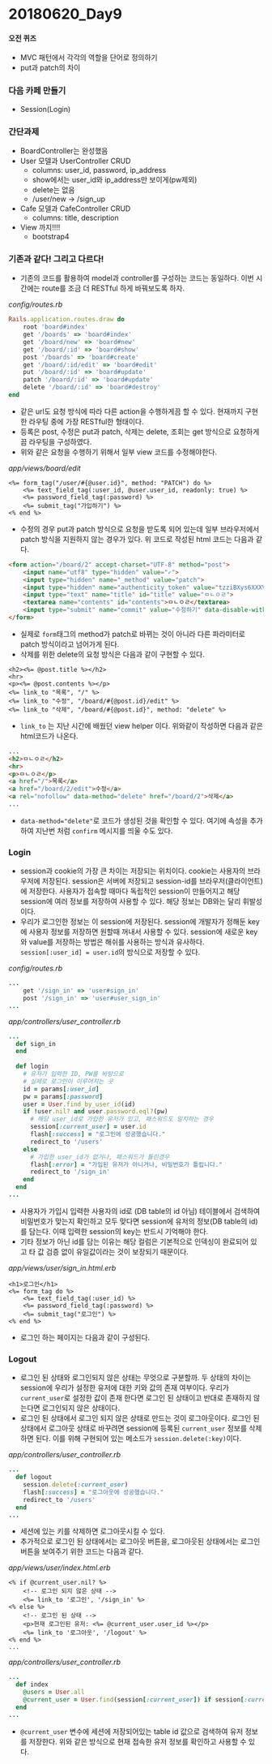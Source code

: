# 20180620_Day9

#### 오전 퀴즈

- MVC 패턴에서 각각의 역할을 단어로 정의하기
- put과 patch의 차이

### 다음 카페 만들기

- Session(Login)



### 간단과제

- BoardController는 완성했음
- User 모델과 UserController CRUD
  - columns: user_id, password, ip_address
  - show에서는 user_id와 ip_address만 보이게(pw제외)
  - delete는 없음
  - /user/new -> /sign_up
- Cafe 모델과 CafeController CRUD
  - columns: title, description
- View 까지!!!!
  - bootstrap4



### 기존과 같다! 그리고 다르다!

- 기존의 코드를 활용하여 model과 controller를 구성하는 코드는 동일하다. 이번 시간에는 route를 조금 더 RESTful 하게 바꿔보도록 하자.

*config/routes.rb*

```ruby
Rails.application.routes.draw do
    root 'board#index'
    get '/boards' => 'board#index' 
    get '/board/new' => 'board#new'
    get '/board/:id' => 'board#show'
    post '/boards' => 'board#create'
    get '/board/:id/edit' => 'board#edit'
    put '/board/:id' => 'board#update'
    patch '/board/:id' => 'board#update'
    delete '/board/:id' => 'board#destroy'
end
```

- 같은 url도 요청 방식에 따라 다른 action을 수행하게끔 할 수 있다. 현재까지 구현한 라우팅 중에 가장 RESTful한 형태이다. 
- 등록은 post, 수정은 put과 patch, 삭제는 delete, 조회는 get 방식으로 요청하게끔 라우팅을 구성하였다.
- 위와 같은 요청을 수행하기 위해서 일부 view 코드를 수정해야한다.

*app/views/board/edit*

```erb
<%= form_tag("/user/#{@user.id}", method: "PATCH") do %>
    <%= text_field_tag(:user_id, @user.user_id, readonly: true) %>
    <%= password_field_tag(:password) %>
    <%= submit_tag("가입하기") %>
<% end %>
```

- 수정의 경우 put과 patch 방식으로 요청을 받도록 되어 있는데 일부 브라우저에서 patch 방식을 지원하지 않는 경우가 있다. 위 코드로 작성된 html 코드는 다음과 같다.

```html
<form action="/board/2" accept-charset="UTF-8" method="post">
    <input name="utf8" type="hidden" value="✓">
    <input type="hidden" name="_method" value="patch">
    <input type="hidden" name="authenticity_token" value="tzziBXys6XXXVv6j/el+XNFK6uO8VbS0j75jtQWbV6k6DPD1pDq+N9QuLQjJz1myPudciv+wIThGU1uarbw1lA==">
    <input type="text" name="title" id="title" value="ㅁㄴㅇㄹ">
    <textarea name="contents" id="contents">ㅁㄴㅇㄹ</textarea>
    <input type="submit" name="commit" value="수정하기" data-disable-with="수정하기">
</form>
```

- 실제로 `form`태그의 method가 patch로 바뀌는 것이 아니라 다른 파라미터로 patch 방식이라고 넘어가게 된다.
- 삭제를 위한 delete의 요청 방식은 다음과 같이 구현할 수 있다.

```erb
<h2><%= @post.title %></h2>
<hr>
<p><%= @post.contents %></p>
<%= link_to "목록", "/" %>
<%= link_to "수정", "/board/#{@post.id}/edit" %>
<%= link_to "삭제", "/board/#{@post.id}", method: "delete" %>
```

- `link_to` 는 지난 시간에 배웠던 view helper 이다. 위와같이 작성하면 다음과 같은 html코드가 나온다.

```html
...
<h2>ㅁㄴㅇㄹ</h2>
<hr>
<p>ㅁㄴㅇㄹ</p>
<a href="/">목록</a>
<a href="/board/2/edit">수정</a>
<a rel="nofollow" data-method="delete" href="/board/2">삭제</a>
...
```

- `data-method="delete"`로 코드가 생성된 것을 확인할 수 있다. 여기에 속성을 추가하여 지난번 처럼 `confirm` 메시지를 띄울 수도 있다.



### Login

- session과 cookie의 가장 큰 차이는 저장되는 위치이다. cookie는 사용자의 브라우저에 저장된다. session은 서버에 저장되고 session-id를 브라우저(클라이언트)에 저장한다. 사용자가 접속할 때마다 독립적인 session이 만들어지고 해당 session에 여러 정보를 저장하여 사용할 수 있다. 해당 정보는 DB와는 달리 휘발성이다.
- 우리가 로그인한 정보는 이 session에 저장된다. session에 개발자가 정해둔 key에 사용자 정보를 저장하면 원할때 꺼내서 사용할 수 있다. session에 새로운 key와 value를 저장하는 방법은 해쉬를 사용하는 방식과 유사하다. `session[:user_id] = user.id`의 방식으로 저장할 수 있다.

*config/routes.rb*

```ruby
...
	get '/sign_in' => 'user#sign_in'
    post '/sign_in' => 'user#user_sign_in'
...
```

*app/controllers/user_controller.rb*

```ruby
...
  def sign_in
  end
  
  def login
    # 유저가 입력한 ID, PW를 바탕으로
    # 실제로 로그인이 이루어지는 곳
    id = params[:user_id]
    pw = params[:password]
    user = User.find_by_user_id(id)
    if !user.nil? and user.password.eql?(pw)
      # 해당 user_id로 가입한 유저가 있고, 패스워드도 일치하는 경우
      session[:current_user] = user.id
      flash[:success] = "로그인에 성공했습니다."
      redirect_to '/users'
    else
      # 가입한 user_id가 없거나, 패스워드가 틀린경우
      flash[:error] = "가입된 유저가 아니거나, 비밀번호가 틀립니다."
      redirect_to '/sign_in'
    end
  end
...
```

- 사용자가 가입시 입력한 사용자의 id로 (DB table의 id 아님) 테이블에서 검색하여 비밀번호가 맞는지 확인하고 모두 맞다면 session에 유저의 정보(DB table의 id)를 담는다. 이때 입력한 session의 key는 반드시 기억해야 한다.
- 기타 정보가 아닌 id를 담는 이유는 해당 컬럼은 기본적으로 인덱싱이 완료되어 있고 타 값 검증 없이 유일값이라는 것이 보장되기 때문이다.

*app/views/user/sign_in.html.erb*

```erb
<h1>로그인</h1>
<%= form_tag do %>
    <%= text_field_tag(:user_id) %>
    <%= password_field_tag(:password) %>
    <%= submit_tag("로그인") %>
<% end %>
```

- 로그인 하는 페이지는 다음과 같이 구성된다.



### Logout

- 로그인 된 상태와 로그인되지 않은 상태는 무엇으로 구분할까. 두 상태의 차이는 session에 우리가 설정한 유저에 대한 키와 값의 존재 여부이다. 우리가 `current_user`로 설정한 값이 존재 한다면 로그인 된 상태이고 반대로 존재하지 않는다면 로그인되지 않은 상태이다.
- 로그인 된 상태에서 로그인 되지 않은 상태로 만드는 것이 로그아웃이다. 로그인 된 상태에서 로그아웃 상태로 바꾸려면 session에 등록된 `current_user` 정보를 삭제하면 된다. 이를 위해 구현되어 있는 메소드가 `session.delete(:key)`이다.

*app/controllers/user_controller.rb*

```ruby
...
  def logout
    session.delete(:current_user)
    flash[:success] = "로그아웃에 성공했습니다."
    redirect_to '/users'
  end
...
```

- 세션에 있는 키를 삭제하면 로그아웃시킬 수 있다.
- 추가적으로 로그인 된 상태에서는 로그아웃 버튼을, 로그아웃된 상태에서는 로그인 버튼을 보여주기 위한 코드는 다음과 같다.

*app/views/user/index.html.erb*

```erb
<% if @current_user.nil? %>
    <!-- 로그인 되지 않은 상태 -->
    <%= link_to '로그인', '/sign_in' %>
<% else %>
    <!-- 로그인 된 상태 -->
    <p>현재 로그인된 유저: <%= @current_user.user_id %></p>
    <%= link_to '로그아웃', '/logout' %>
<% end %>
...
```

*app/controllers/user_controller.rb*

```ruby
...  
  def index
    @users = User.all
    @current_user = User.find(session[:current_user]) if session[:current_user]
  end
...
```

- `@current_user` 변수에 세션에 저장되어있는 table id 값으로 검색하여 유저 정보를 저장한다. 위와 같은 방식으로 현재 접속한 유저 정보를 확인하고 사용할 수 있다.